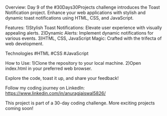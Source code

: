 Overview:
Day 9 of the #30Days30Projects challenge introduces the Toast Notification project. Enhance your web applications with stylish and dynamic toast notifications using HTML, CSS, and JavaScript.

Features:
1)Stylish Toast Notifications: Elevate user experience with visually appealing alerts.
2)Dynamic Alerts: Implement dynamic notifications for various events.
3)HTML, CSS, JavaScript Magic: Crafted with the trifecta of web development.

Technologies
#HTML
#CSS
#JavaScript

How to Use:
1)Clone the repository to your local machine.
2)Open index.html in your preferred web browser.

Explore the code, toast it up, and share your feedback!

Follow my coding journey on LinkedIn: https://www.linkedin.com/in/anuragjaiswal5826/

This project is part of a 30-day coding challenge. More exciting projects coming soon!
